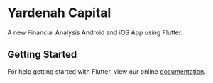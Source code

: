 # Yardenah Capital

A new Financial Analysis Android and iOS App using Flutter.

## Getting Started

For help getting started with Flutter, view our online
[documentation](http://flutter.io/).
